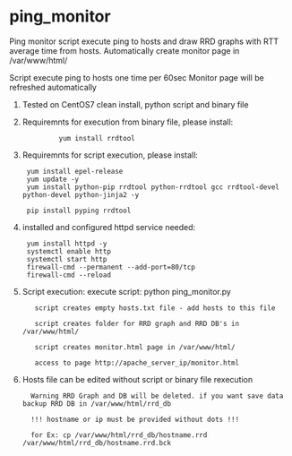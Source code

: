# ping_monitor

Ping monitor script execute ping to hosts and draw RRD graphs with RTT average time from hosts. Automatically create monitor page in /var/www/html/

Script execute ping to hosts one time per 60sec
Monitor page will be refreshed automatically

1. Tested on CentOS7 clean install, python script and binary file

2. Requiremnts for execution from binary file, please install: 
                
                yum install rrdtool
                
4. Requiremnts for script execution, please install: 

        yum install epel-release
        yum update -y
        yum install python-pip rrdtool python-rrdtool gcc rrdtool-devel python-devel python-jinja2 -y
        
        pip install pyping rrdtool
        
5. installed and configured httpd service needed:

        yum install httpd -y
        systemctl enable http
        systemctl start http
        firewall-cmd --permanent --add-port=80/tcp
        firewall-cmd --reload
        
6. Script execution:
          execute script: python ping_monitor.py
          
          script creates empty hosts.txt file - add hosts to this file
          
          script creates folder for RRD graph and RRD DB's in /var/www/html/
          
          script creates monitor.html page in /var/www/html/
          
          access to page http://apache_server_ip/monitor.html
          
 7. Hosts file can be edited without script or binary file rexecution
 
          Warning RRD Graph and DB will be deleted. if you want save data backup RRD DB in /var/www/html/rrd_db
          
          !!! hostname or ip must be provided without dots !!!
          
          for Ex: cp /var/www/html/rrd_db/hostname.rrd /var/www/html/rrd_db/hostname.rrd.bck
          
          
        
        
        
        

